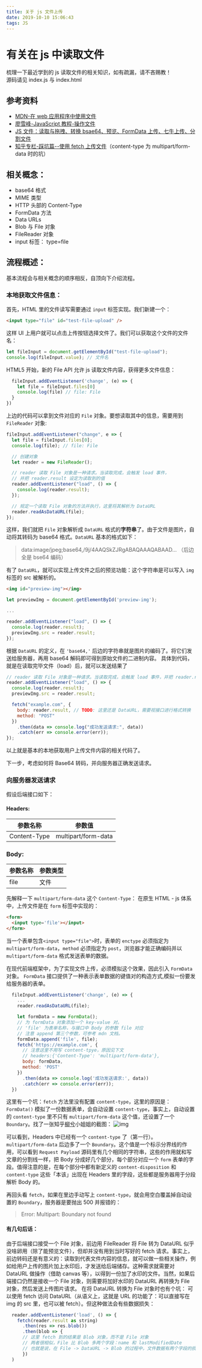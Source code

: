 ```yaml
---
title: 关于 js 文件上传
date: 2019-10-10 15:06:43
tags: JS
---
```


# 有关在 js 中读取文件

梳理一下最近学到的 js 读取文件的相关知识，如有疏漏，请不吝赐教！  
源码请见 index.js 与 index.html

## 参考资料

- [MDN-在 web 应用程序中使用文件](https://developer.mozilla.org/zh-CN/docs/Web/API/File/Using_files_from_web_applications)
- [廖雪峰-JavaScript 教程-操作文件](https://www.liaoxuefeng.com/wiki/1022910821149312/1023022494381696)
- [JS 文件：读取与拖拽、转换 bsae64、预览、FormData 上传、七牛上传、分割文件](https://github.com/amandakelake/blog/issues/40)
- [知乎专栏-踩坑篇--使用 fetch 上传文件](https://zhuanlan.zhihu.com/p/34291688)（content-type 为 multipart/form-data 时的坑）

## 相关概念：

- base64 格式
- MIME 类型
- HTTP 头部的 Content-Type
- FormData 方法
- Data URLs
- Blob 与 File 对象
- FileReader 对象
- input 标签： type=file

## 流程概述：

基本流程会与相关概念的顺序相反，自顶向下介绍流程。

### 本地获取文件信息：

首先，HTML 里的文件读写需要通过 `input` 标签实现。我们新建一个：

```html
<input type="file" id="test-file-upload" />
```

这样 UI 上用户就可以点击上传按钮选择文件了。我们可以获取这个文件的文件名：

```js
let fileInput = document.getElementById("test-file-upload");
console.log(fileInput.value); // 文件名
```

HTML5 开始，新的 File API 允许 js 读取文件内容，获得更多文件信息：

```js
  fileInput.addEventListener('change', (e) => {
    let file = fileInput.files[0]
    console.log(file) // file: File
  }
})
```

上边的代码可以拿到文件对应的 `File` 对象。要想读取其中的信息，需要用到 `FileReader` 对象:

```js
fileInput.addEventListener("change", e => {
  let file = fileInput.files[0];
  console.log(file); // file: File

  // 创建对象
  let reader = new FileReader();

  // reader 读取 File 对象是一种请求。当读取完成，会触发 load 事件，
  // 并把 reader.result 设定为读取到的值
  reader.addEventListener("load", () => {
    console.log(reader.result);
  });

  // 规定一个读取 File 对象的方法并执行，这里将其解析为 DataURL
  reader.readAsDataURL(file);
});
```

这样，我们就把 `File` 对象解析成 `DataURL` 格式的**字符串**了。由于文件是图片，自动将其转码为 base64 格式。`DataURL` 基本的格式如下：

> data:image/jpeg;base64,/9j/4AAQSkZJRgABAQAAAQABAAD...
> （后边全是 bse64 编码）

有了 `DataURL`，就可以实现上传文件之后的预览功能：这个字符串是可以写入 `img` 标签的 src 被解析的。

```html
<img id="preview-img"></img>
```

```js
let previewImg = document.getElementById('preview-img');

...

reader.addEventListener("load", () => {
  console.log(reader.result);
  previewImg.src = reader.result;
});
```

根据 `DataURL` 的定义，在 `'base64,'` 后边的字符串就是图片的编码了。将它们发送给服务器，再用 base64 解码即可得到原始文件的二进制内容。
具体到代码，就是在读取完毕文件（load）后，就可以发送结果了

```js
// reader 读取 File 对象是一种请求。当读取完成，会触发 load 事件，并把 reader.result 设定为读取到的值
reader.addEventListener("load", () => {
  console.log(reader.result);
  previewImg.src = reader.result;

  fetch("example.com", {
    body: reader.result, // TODO: 这里还是 DataURL，需要视接口进行格式转换
    method: "POST"
  })
    .then(data => console.log("成功发送请求:", data))
    .catch(err => console.error(err));
});
```

以上就是基本的本地获取用户上传文件内容的相关代码了。

下一步，考虑如何将 Base64 转码，并向服务器正确发送请求。

### 向服务器发送请求

假设后端接口如下：

#### Headers:

| 参数名称     | 参数值              |
| ------------ | ------------------- |
| Content-Type | multipart/form-data |

### Body:

| 参数名称 | 参数类型 |
| -------- | -------- |
| file     | 文件     |

先解释一下 `multipart/form-data` 这个 `Content-Type`：
在原生 HTML - js 体系中，上传文件是在 `form` 标签中实现的：

```html
<form>
  <input type='file'></input>
</form>
```

当一个表单包含`<input type="file">`时，表单的 `enctype` 必须指定为 `multipart/form-data`，`method` 必须指定为 `post`，浏览器才能正确编码并以 `multipart/form-data` 格式发送表单的数据。

在现代前端框架中，为了实现文件上传，必须模拟这个效果，因此引入 `FormData` 对象。
`FormData` 接口提供了一种表示表单数据的键值对的构造方式,模拟一份要发给服务器的表单。

```js
  fileInput.addEventListener('change', (e) => {
    ...
    reader.readAsDataURL(file);

    let formData = new FormData();
    // 为 formData 对象添加一个 key-value 对。
    // 'file' 为表单名称，与接口中 Body 的参数 file 对应
    // 注意 append 第三个参数，可参考 mdn 文档。
    formData.append('file', file);
    fetch('https://example.com', {
      // 注意这里不用写 content-tpye，原因见下文
      // headers:{'Content-Type': 'multipart/form-data'},
      body: formData,
      method: 'POST'
    })
      .then(data => console.log('成功发送请求:', data))
      .catch(err => console.error(err));
  })
```

这里有一个坑：`fetch` 方法里没有配置 `content-type`，这里的原因是：`FormData()` 模拟了一份数据表单，会自动设置 `content-type`，事实上，自动设置的 `content-type` 里不只有 `multipart/form-data` 这个值，还设置了一个 `Boundary`。找了一张知乎[柳兮](https://zhuanlan.zhihu.com/p/34291688)小姐姐的截图：
![img](https://imbant-blog.oss-cn-shanghai.aliyuncs.com/blog-img/3/%E5%85%B3%E4%BA%8E-js-%E6%96%87%E4%BB%B6%E4%B8%8A%E4%BC%A01.jpg)

可以看到，Headers 中已经有一个 `content-type` 了（第一行）。`multipart/form-data` 后边多了一个 `Boundary`。这个值是一个标示分界线的作用，可以看到 `Request Payload` 源码里有几个相同的字符串，这些的作用就和写文章的分割线一样，把 Body 分成好几个部分，每个部分对应一个 `form` 表单的字段。值得注意的是，在每个部分中都有新定义的 `content-disposition` 和 `content-type` 这些「本该」出现在 Headers 里的字段，这些都是服务器用于分段解析 Body 的。

再回头看 `fetch`，如果在里边手动写上 `content-type`，就会用空白覆盖掉自动设置的 `Boundary`，服务器是要抛出 500 并报错的：

> Error: Multipart: Boundary not found

#### 有几句后话：

由于后端接口接受一个 File 对象，前边用 FileReader 将 File 转为 DataURL 似乎没啥卵用（除了能预览文件），但却并没有用到当时写好的 fetch 请求。事实上，前边转码还是有意义的：读取到代表文件内容的信息，就可以做一些相关操作，例如给用户上传的图片加上水印后，才发送给后端储存。这种需求就需要对 DataURL 做操作（借助 canvas 等），以得到一份加了水印的文件。当然，如果后端接口仍然是接收一个 File 对象，则需要将加好水印的 DataURL 再转换为 File 对象，然后发送上传图片请求。
在将 DataURL 转换为 File 对象时也有个坑：
可以使用 fetch 访问 DataURL（从语义上，这就是 URL 的功能了：可以直接写在 img 的 src 里，也可以被 fetch）。但这种做法会有些数据损失：

```js
  reader.addEventListener('load', () => {
    fetch(reader.result as string)
      .then(res => res.blob())
      .then(blob => {
      // 这里 fetch 到的结果是 Blob 对象，而不是 File 对象
      // 两者很相似，File 比 Blob 多两个字段：name 和 lastModifiedDate
      // 也就是说，在 File -> DataURL -> Blob 的过程中，文件数据有两个字段的损失
      })
  )
```
